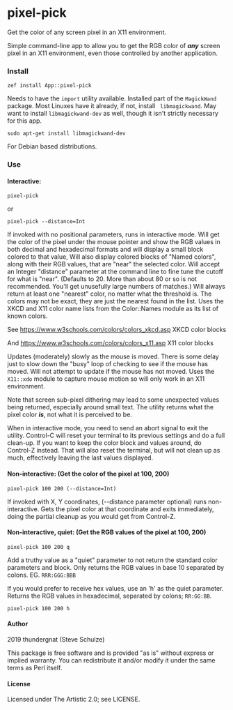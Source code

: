# pixel-pick

Get the color of any screen pixel in an X11 environment.

Simple command-line app to allow you to get the RGB color of ___any___ screen
pixel in an X11 environment, even those controlled by another application.

### Install

    zef install App::pixel-pick

Needs to have the `import` utility available. Installed part of the `MagickWand`
package. Most Linuxes have it already, if not, install ` libmagickwand`. May
want to install `libmagickwand-dev` as well, though it isn't strictly necessary
for this app.

    sudo apt-get install libmagickwand-dev

For Debian based distributions.

### Use

#### Interactive:

    pixel-pick

or

    pixel-pick --distance=Int

If invoked with no positional parameters, runs in interactive mode. Will get the
color of the pixel under the mouse pointer and show the RGB values in both
decimal and hexadecimal formats and will display a small block colored to that
value, Will also display colored blocks of "Named colors", along with their RGB
values, that are "near" the selected color. Will accept an Integer "distance"
parameter at the command line to fine tune the cutoff for what is "near".
(Defaults to 20. More than about 80 or so is not recommended. You'll get
unusefully large numbers of matches.) Will always return at least one "nearest"
color, no matter what the threshold is. The colors may not be exact, they are
just the nearest found in the list. Uses the XKCD and X11 color name lists from
the Color::Names module as its list of known colors.

See https://www.w3schools.com/colors/colors_xkcd.asp XKCD color blocks

And https://www.w3schools.com/colors/colors_x11.asp  X11 color blocks

Updates (moderately) slowly as the mouse is moved. There is some delay just to
slow down the "busy" loop of checking to see if the mouse has moved. Will not
attempt to update if the mouse has not moved. Uses the `X11::xdo` module to
capture mouse motion so will only work in an X11 environment.

Note that screen sub-pixel dithering may lead to some unexpected values being
returned, especially around small text. The utility returns what the pixel color
***is***, not what it is perceived to be.

When in interactive mode, you need to send an abort signal to exit the utility.
Control-C will reset your terminal to its previous settings and do a full
clean-up. If you want to keep the color block and values around, do Control-Z
instead. That will also reset the terminal, but will not clean up as much,
effectively leaving the last values displayed.

#### Non-interactive: (Get the color of the pixel at 100, 200)

    pixel-pick 100 200 (--distance=Int)

If invoked with X, Y coordinates, (--distance parameter optional) runs
non-interactive. Gets the pixel color at that coordinate and exits immediately,
doing the partial cleanup as you would get from Control-Z.

#### Non-interactive, quiet: (Get the RGB values of the pixel at 100, 200)

    pixel-pick 100 200 q

Add a truthy value as a "quiet" parameter to not return the standard color
parameters and block. Only returns the RGB values in base 10 separated by
colons. EG. `RRR:GGG:BBB`


If you would prefer to receive hex values, use an 'h' as the quiet parameter.
Returns the RGB values in hexadecimal, separated by colons; `RR:GG:BB`.

    pixel-pick 100 200 h

#### Author

2019  thundergnat (Steve Schulze)

This package is free software and is provided "as is" without express or implied
warranty. You can redistribute it and/or modify it under the same terms as Perl
itself.

#### License

Licensed under The Artistic 2.0; see LICENSE.
